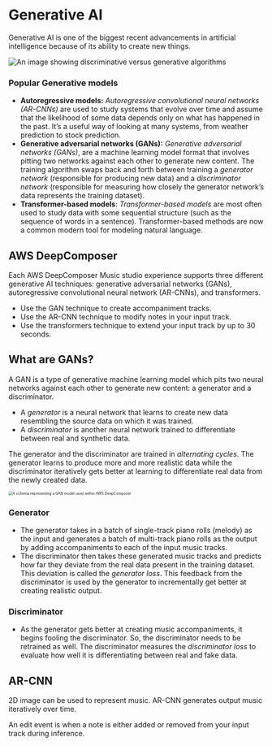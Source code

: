 # Generative AI

Generative AI is one of the biggest recent advancements in artificial intelligence because of its ability to create new things.

![An image showing discriminative versus generative algorithms](https://video.udacity-data.com/topher/2021/May/6091a6b8_screen-shot-2021-05-04-at-12.55.15-pm/screen-shot-2021-05-04-at-12.55.15-pm.png)

### Popular Generative models

* **Autoregressive models:** *Autoregressive convolutional neural networks (AR-CNNs)* are used to study systems that evolve over time and assume that the likelihood of some data depends only on what has happened in the past. It’s a useful way of looking at many systems, from weather prediction to stock prediction.
* **Generative adversarial networks (GANs):** *Generative adversarial networks (GANs)*, are a machine learning model format that involves pitting two networks against each other to generate new content. The training algorithm swaps back and forth between training a *generator network* (responsible for producing new data) and a *discriminator network* (responsible for measuring how closely the generator network’s data represents the training dataset).
* **Transformer-based models**: *Transformer-based models* are most often used to study data with some sequential structure (such as the sequence of words in a sentence). Transformer-based methods are now a common modern tool for modeling natural language.

## AWS DeepComposer

Each AWS DeepComposer Music studio experience supports three different generative AI techniques: generative adversarial networks (GANs), autoregressive convolutional neural network (AR-CNNs), and transformers.

- Use the GAN technique to create accompaniment tracks.
- Use the AR-CNN technique to modify notes in your input track.
- Use the transformers technique to extend your input track by up to 30 seconds.

## What are GANs?

A GAN is a type of generative machine learning model which pits two neural networks against each other to generate new content: a generator and a discriminator.

- A *generator* is a neural network that learns to create new data resembling the source data on which it was trained.
- A *discriminator* is another neural network trained to differentiate between real and synthetic data.

The generator and the discriminator are trained in *alternating cycles*. The generator learns to produce more and more realistic data while the discriminator iteratively gets better at learning to differentiate real data from the newly created data.

<img src="https://video.udacity-data.com/topher/2021/April/6088998a_screen-shot-2021-04-27-at-4.08.43-pm/screen-shot-2021-04-27-at-4.08.43-pm.png" alt="A schema representing a GAN model used within AWS DeepComposer" style="zoom:50%;" />

### Generator

- The generator takes in a batch of single-track piano rolls (melody) as the input and generates a batch of multi-track piano rolls as the output by adding accompaniments to each of the input music tracks.
- The discriminator then takes these generated music tracks and predicts how far they deviate from the real data present in the training dataset. This deviation is called the *generator loss*. This feedback from the discriminator is used by the generator to incrementally get better at creating realistic output.

### Discriminator

- As the generator gets better at creating music accompaniments, it begins fooling the discriminator. So, the discriminator needs to be retrained as well. The discriminator measures the *discriminator loss* to evaluate how well it is differentiating between real and fake data.

## AR-CNN

2D image can be used to represent music. AR-CNN generates output music iteratively over time.

An edit event is when a note is either added or removed from your input track during inference.